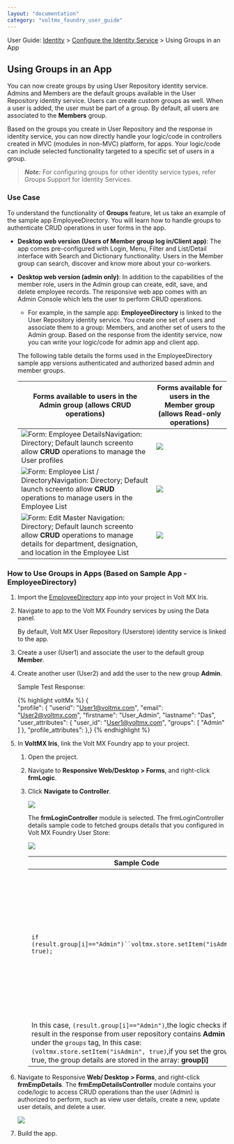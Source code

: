 ```yaml
---
layout: "documentation"
category: "voltmx_foundry_user_guide"
---
```

                               

User Guide: [Identity](Identity.html) > [Configure the Identity Service](ConfigureIdentiryService.html) > Using Groups in an App

Using Groups in an App
----------------------

You can now create groups by using User Repository identity service. Admins and Members are the default groups available in the User Repository identity service. Users can create custom groups as well. When a user is added, the user must be part of a group. By default, all users are associated to the **Members** group.

Based on the groups you create in User Repository and the response in identity service, you can now directly handle your logic/code in controllers created in MVC (modules in non-MVC) platform, for apps. Your logic/code can include selected functionality targeted to a specific set of users in a group.

> **_Note:_** For configuring groups for other identity service types, refer [](GroupsinIdentityServices.html)Groups Support for Identity Services.

### Use Case

To understand the functionality of **Groups** feature, let us take an example of the sample app EmployeeDirectory. You will learn how to handle groups to authenticate CRUD operations in user forms in the app.

*   **Desktop web version (Users of Member group log in/Client app)**: The app comes pre-configured with Login, Menu, Filter and List/Detail interface with Search and Dictionary functionality. Users in the Member group can search, discover and know more about your co-workers.
*   **Desktop web version (admin only)**: In addition to the capabilities of the member role, users in the Admin group can create, edit, save, and delete employee records. The responsive web app comes with an Admin Console which lets the user to perform CRUD operations.
    
    *   For example, in the sample app: **EmployeeDirectory** is linked to the User Repository identity service. You create one set of users and associate them to a group: Members, and another set of users to the Admin group. Based on the response from the identity service, now you can write your logic/code for admin app and client app.
    
    The following table details the forms used in the EmployeeDirectory sample app versions authenticated and authorized based admin and member groups.
    
    | Forms available to users in the **Admin** group (allows **CRUD** operations) | Forms available for users in the Member group (allows **Read-only** operations) |
    | --- | --- |
    | ![](Resources/Images/EmpDirAdminScree3_324x188.png)Form: Employee DetailsNavigation: Directory; Default launch screento allow **CRUD** operations to manage the User profiles | ![](Resources/Images/EmpDirMemberScree3_330x191.png)  |
    | ![](Resources/Images/EmpDirAdminScree1_317x184.png)Form: Employee List / DirectoryNavigation: Directory; Default launch screento allow **CRUD** operations to manage users in the Employee List | ![](Resources/Images/EmpDirMemberScree1_359x208.png) |
    | ![](Resources/Images/EmpDirAdminScree2_305x183.png)Form: Edit Master Navigation: Directory; Default launch screento allow **CRUD** operations to manage details for department, designation, and location in the Employee List | ![](Resources/Images/EmpDirMemberScree2_364x220.png) |
    

### How to Use Groups in Apps (Based on Sample App - EmployeeDirectory)

1.  Import the [EmployeeDirectory](https://marketplace.kony.com/items/employee-directory-1) app into your project in Volt MX Iris.
2.  Navigate to app to the Volt MX Foundry services by using the Data panel.
    
    By default, Volt MX User Repository (Userstore) identity service is linked to the app.
    
3.  Create a user (User1) and associate the user to the default group **Member**.
4.  Create another user (User2) and add the user to the new group **Admin**.
    
    Sample Test Response:
    
    {% highlight voltMx %} {  
        "profile": {
            "userid": "User1@voltmx.com",
            "email": "User2@voltmx.com",
            "firstname": "User_Admin",
            "lastname": "Das",
            "user_attributes": {
                "user_id": "User1@voltmx.com",
                "groups": [
                    "Admin"
                ]
            },
            "profile_attributes": 
        },}
    {% endhighlight %}
5.  In **VoltMX Iris**, link the Volt MX Foundry app to your project.
    1.  Open the project.
    2.  Navigate to **Responsive Web/Desktop > Forms**, and right-click **frmLogic**.
    3.  Click **Navigate to Controller**.
        
        ![](Resources/Images/Groups/WebfrmLogin.png)
        
        The **frmLoginController** module is selected. The frmLoginController details sample code to fetched groups details that you configured in Volt MX Foundry User Store:
        
        ![](Resources/Images/Groups/WebfrmLoginController_757x355.png)
        
        | Sample Code | Description |
        | --- | --- |
        | `if (result.group[i]=="Admin")``voltmx.store.setItem("isAdmin", true);` | The Admin is the group in User Repository, which can contain users. You can write your logic to allow these users to perform CRUD operations in the Admin app version. |
        | In this case, `(result.group[i]=="Admin")`,the logic checks if the result in the response from user repository contains **Admin** under the `groups` tag, In this case: `(voltmx.store.setItem("isAdmin", true)`,if you set the group is true, the group details are stored in the array: **group\[i\]** ||
        
6.  Navigate to Responsive **Web/ Desktop > Forms**, and right-click **frmEmpDetails**. The **frmEmpDetailsController** module contains your code/logic to access CRUD operations than the user (Admin) is authorized to perform, such as view user details, create a new, update user details, and delete a user.
    
    ![](Resources/Images/Groups/WebEmpDetailController_630x357.png)
    
7.  Build the app.
